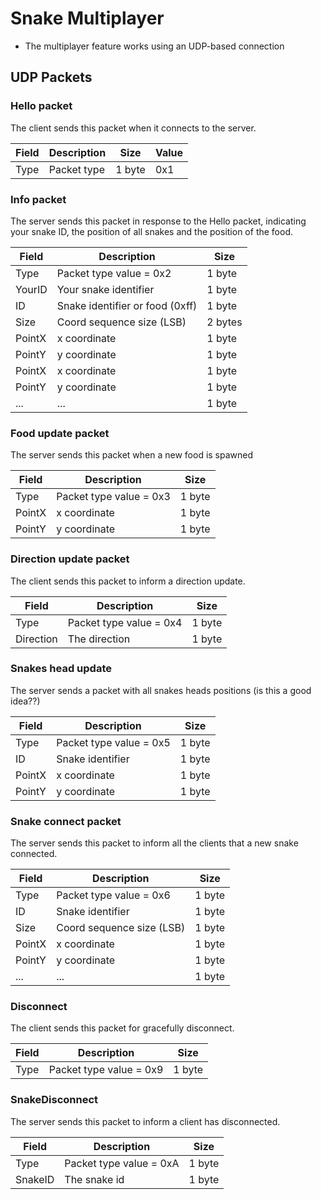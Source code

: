 # Snake Multiplayer

- The multiplayer feature works using an UDP-based connection

## UDP Packets

### Hello packet

The client sends this packet when it connects to the server.

| Field   | Description  | Size    | Value |
|---------|--------------|---------| ----- |
| Type    | Packet type  | 1 byte  | 0x1   |

### Info packet

The server sends this packet in response to the Hello packet, indicating your snake ID, the position of all snakes and the position of the food.

| Field    | Description                     | Size    |
|----------|---------------------------------|---------|
| Type     | Packet type value = 0x2         | 1 byte  |
| YourID   | Your snake identifier           | 1 byte  |
| ID       | Snake identifier or food (0xff) | 1 byte  |
| Size     | Coord sequence size (LSB)       | 2 bytes |
| PointX   | x coordinate                    | 1 byte  |
| PointY   | y coordinate                    | 1 byte  |
| PointX   | x coordinate                    | 1 byte  |
| PointY   | y coordinate                    | 1 byte  |
| ...      | ...                             | 1 byte  |

### Food update packet

The server sends this packet when a new food is spawned

| Field    | Description               | Size    |
|----------|---------------------------|---------|
| Type     | Packet type value = 0x3   | 1 byte  |
| PointX   | x coordinate              | 1 byte  |
| PointY   | y coordinate              | 1 byte  |

### Direction update packet

The client sends this packet to inform a direction update.

| Field     | Description               | Size    |
|-----------|---------------------------|---------|
| Type      | Packet type value = 0x4   | 1 byte  |
| Direction | The direction             | 1 byte  |

### Snakes head update

The server sends a packet with all snakes heads positions (is this a good idea??)

| Field    | Description              | Size    |
|----------|--------------------------|---------|
| Type     | Packet type value = 0x5  | 1 byte  |
| ID       | Snake identifier         | 1 byte  |
| PointX   | x coordinate             | 1 byte  |
| PointY   | y coordinate             | 1 byte  |

### Snake connect packet

The server sends this packet to inform all the clients that a new snake connected.

| Field    | Description                     | Size    |
|----------|---------------------------------|---------|
| Type     | Packet type value = 0x6         | 1 byte  |
| ID       | Snake identifier                | 1 byte  |
| Size     | Coord sequence size (LSB)       | 1 byte  |
| PointX   | x coordinate                    | 1 byte  |
| PointY   | y coordinate                    | 1 byte  |
| ...      | ...                             | 1 byte  |

### Disconnect

The client sends this packet for gracefully disconnect.

| Field    | Description               | Size    |
|----------|---------------------------|---------|
| Type     | Packet type value = 0x9   | 1 byte  |

### SnakeDisconnect

The server sends this packet to inform a client has disconnected.

| Field    | Description               | Size    |
|----------|---------------------------|---------|
| Type     | Packet type value = 0xA   | 1 byte  |
| SnakeID  | The snake id              | 1 byte  |